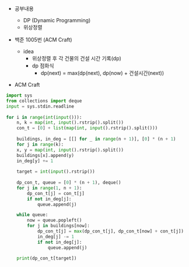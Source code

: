 -  공부내용
	- DP (Dynamic Programming)
	-  위상정렬

- 백준 1005번 (ACM Craft)
	- idea
		- 위상정렬 후 각 건물의 건설 시간 기록(dp)
		- dp 점화식
			- dp(next) = max(dp(next), dp(now) + 건설시간(next))

- ACM Craft
```python
import sys  
from collections import deque  
input = sys.stdin.readline  
  
for i in range(int(input())):  
	n, k = map(int, input().rstrip().split())  
	con_t = [0] + list(map(int, input().rstrip().split()))  
  
	buildings, in_deg = [[] for _ in range(n + 1)], [0] * (n + 1)  
	for j in range(k):  
	x, y = map(int, input().rstrip().split())  
	buildings[x].append(y)  
	in_deg[y] += 1  
  
	target = int(input().rstrip())  
  
	dp_con_t, queue = [0] * (n + 1), deque()  
	for j in range(1, n + 1):  
		dp_con_t[j] = con_t[j]  
		if not in_deg[j]:  
			queue.append(j)  

	while queue:  
		now = queue.popleft()  
		for j in buildings[now]:  
			dp_con_t[j] = max(dp_con_t[j], dp_con_t[now] + con_t[j])  
			in_deg[j] -= 1  
			if not in_deg[j]:  
				queue.append(j)  
  
	print(dp_con_t[target])
```